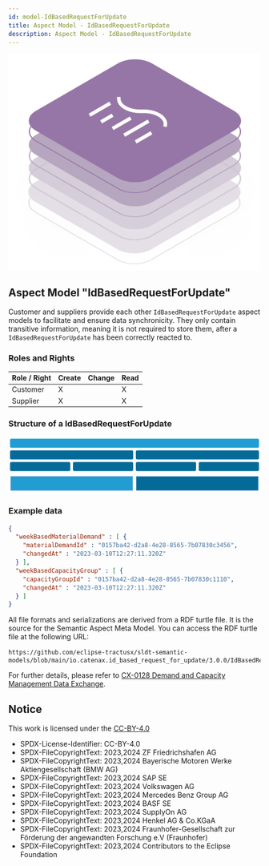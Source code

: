 ```yaml
---
id: model-IdBasedRequestForUpdate
title: Aspect Model - IdBasedRequestForUpdate
description: Aspect Model - IdBasedRequestForUpdate
---
```


![DCM kit banner](/img/kit-icons/dcm-kit-icon.svg)

## Aspect Model "IdBasedRequestForUpdate"

Customer and suppliers provide each other `IdBasedRequestForUpdate` aspect models to facilitate and ensure data synchronicity. They only contain transitive information, meaning it is not required to store them, after a `IdBasedRequestForUpdate` has been correctly reacted to.

### Roles and Rights

|Role / Right|Create|Change|Read|
|-|-|-|-|
|Customer|X||X|
|Supplier|X||X|

### Structure of a IdBasedRequestForUpdate

![IdBasedRequestforUpdate Structure](./resources/model-rfu_structure.svg)
![IdBasedRequestforUpdate Structure Legend](./resources/model-rfu_legend.svg)

<!--
```mermaid
block-beta
columns 4
A("RequestforUpdate"):4
B1("WeekBasedMaterialDemand"):2
B3("WeekBasedCapacityGroup"):2
C1("changedAt")
C2("MaterialDemandID")
C3("changedAt")
C4("CapacityGroupID")

classDef RfU_must fill:#219dd4,stroke:#FFFFFF,color:#000000
classDef RfU_optional fill:#046b99,stroke:#FFFFFF,color:#F4F2F3
class A RfU_must
class B1,B3,C1,C2,C3,C4 RfU_optional
```
```mermaid
block-beta
A["Request for Update data (mandatory)"] style A fill:#219dd4,color:#000000
B["Request for Update data (optional)"] style B fill:#046b99,color:#F4F2F3
```

### Example data

```json
{
  "weekBasedMaterialDemand" : [ {
    "materialDemandId" : "0157ba42-d2a8-4e28-8565-7b07830c3456",
    "changedAt" : "2023-03-10T12:27:11.320Z"
  } ],
  "weekBasedCapacityGroup" : [ {
    "capacityGroupId" : "0157ba42-d2a8-4e28-8565-7b07830c1110",
    "changedAt" : "2023-03-10T12:27:11.320Z"
  } ]
}
```
-->

### Example data

```json
{
  "weekBasedMaterialDemand" : [ {
    "materialDemandId" : "0157ba42-d2a8-4e28-8565-7b07830c3456",
    "changedAt" : "2023-03-10T12:27:11.320Z"
  } ],
  "weekBasedCapacityGroup" : [ {
    "capacityGroupId" : "0157ba42-d2a8-4e28-8565-7b07830c1110",
    "changedAt" : "2023-03-10T12:27:11.320Z"
  } ]
}
```

All file formats and serializations are derived from a RDF turtle file. It is the source for the Semantic Aspect Meta Model. You can access the RDF turtle file at the following URL:

```text
https://github.com/eclipse-tractusx/sldt-semantic-models/blob/main/io.catenax.id_based_request_for_update/3.0.0/IdBasedRequestForUpdate.ttl
```

For further details, please refer to [CX-0128 Demand and Capacity Management Data Exchange][StandardLibrary].

## Notice

This work is licensed under the [CC-BY-4.0](https://creativecommons.org/licenses/by/4.0/legalcode)

- SPDX-License-Identifier: CC-BY-4.0
- SPDX-FileCopyrightText: 2023,2024 ZF Friedrichshafen AG
- SPDX-FileCopyrightText: 2023,2024 Bayerische Motoren Werke Aktiengesellschaft (BMW AG)
- SPDX-FileCopyrightText: 2023,2024 SAP SE
- SPDX-FileCopyrightText: 2023,2024 Volkswagen AG
- SPDX-FileCopyrightText: 2023,2024 Mercedes Benz Group AG
- SPDX-FileCopyrightText: 2023,2024 BASF SE
- SPDX-FileCopyrightText: 2023,2024 SupplyOn AG
- SPDX-FileCopyrightText: 2023,2024 Henkel AG & Co.KGaA
- SPDX-FileCopyrightText: 2023,2024 Fraunhofer-Gesellschaft zur Förderung der angewandten Forschung e.V (Fraunhofer)
- SPDX-FileCopyrightText: 2023,2024 Contributors to the Eclipse Foundation

[StandardLibrary]: https://catenax-ev.github.io/docs/next/standards/CX-0128-DemandandCapacityManagementDataExchange
